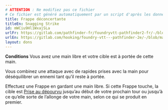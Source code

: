 ```yaml
---
# ATTENTION : Ne modifiez pas ce fichier
# Ce fichier est généré automatiquement par un script d'après les données du module Foundry VTT officiel et de sa traduction
title: Frappe déconcertante
titleEn: Snagging Strike
id: mWCiu9Hl1WxajSLa
urlFr: https://gitlab.com/pathfinder-fr/foundryvtt-pathfinder2-fr/-/blob/master/data/feats/mWCiu9Hl1WxajSLa.htm
urlEn: https://gitlab.com/hooking/foundry-vtt---pathfinder-2e/-/blob/master/packs/data/feats.db/snagging-strike.json
layout: dons
---
```

**Conditions** Vous avez une main libre et votre cible est à portée de cette main.

Vous combinez une attaque avec de rapides prises avec la main pour déséquilibrer un ennemi tant qu’il reste à portée.

Effectuez une Frappe en gardant une main libre. Si cette Frappe touche, la cible est [Prise au dépourvu](../conditions/pris-au-dépourvu.html) jusqu’au début de votre prochain tour ou jusqu’à ce qu’elle sorte de l’allonge de votre main, selon ce qui se produit en premier.
